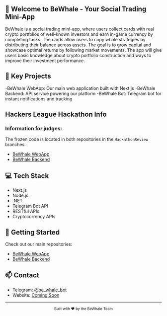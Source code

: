 ## 🐋 Welcome to BeWhale - Your Social Trading Mini-App

BeWhale is a social trading mini-app, where users collect cards with real crypto portfolios of well-known investors and earn in-game currency by completing tasks. The cards allow users to copy whale strategies by distributing their balance across assets. The goal is to grow capital and showcase optimal returns by following market movements. The app will give users basic knowledge about crypto portfolio construction and ways to improve their investment performance.

## 🚀 Key Projects
-BeWhale WebApp: Our main web application built with Next.js
-BeWhale Backend: API service powering our platform
-BeWhale Bot: Telegram bot for instant notifications and tracking

## Hackers League Hackathon Info

### Information for judges: 
The frozen code is located in both repositories in the `HackathonReview` branches.

- [BeWhale WebApp](https://github.com/bewhaleapp/bewhale-webapp/tree/HackathonReview)
- [BeWhale Backend](https://github.com/bewhaleapp/bewhale-backend/tree/HackathonReview)

## 💻 Tech Stack

- Next.js
- Node.js
- .NET
- Telegram Bot API
- RESTful APIs
- Cryptocurrency APIs

## 🔧 Getting Started

Check out our main repositories:
- [BeWhale WebApp](https://github.com/bewhaleapp/bewhale-webapp)
- [BeWhale Backend](https://github.com/bewhaleapp/bewhale-backend)

## 📫 Contact

- Telegram: [@be_whale_bot](https://t.me/be_whale_bot)
- Website: [Coming Soon]()

---
<div align="center">
  <sub>Built with ❤️ by the BeWhale Team</sub>
</div>

